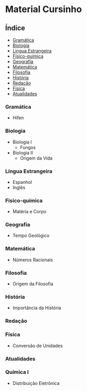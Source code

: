 # Material Cursinho

## Índice

* [Gramática](#gramática)
* [Biologia](#biologia)
* [Lingua Estrangeira](#l%C3%ADngua-estrangeira)
* [Físico-química](#físico-química)
* [Geografia](#geografia)
* [Matemática](#matemática)
* [Filosofia](#filosofia)
* [História](#história)
* [Redação](#redação)
* [Física](#física)
* [Atualidades](#atualidades)

### Gramática
* Hífen

### Biologia
* Biologia I
  * Fungos
* Biologia II
  * Origem da Vida

### Língua Estrangeira
* Espanhol
* Inglês

### Físico-química
* Matéria e Corpo

### Geografia
* Tempo Geológico

### Matemática
* Números Racionais

### Filosofia
* Origem da Filosofia

### História
* Importância da História

### Redação

### Física
* Conversão de Unidades

### Atualidades

### Química I
* Distribuição Eletrônica
